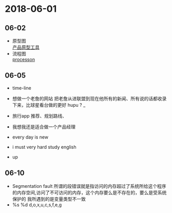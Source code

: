 # 2018-06-01

## 06-02
* 原型图    
[产品原型工具](http://next.36kr.com/posts/collections/1)
* 流程图  
[processon](https://processon.com/)


## 06-05
* time-line
  
* 想做一个老詹的网站 
  把老詹从进联盟到现在他所有的新闻、所有说的话都收录下来，比球星看台做的更好
  hupu ? _
 * 旅行app 推荐、规划路线、
 * 我想我还是适合做一个产品经理
 * every day is new 
 * i must very hard study english 
 * up 
  
## 06-10
* Segmentation fault 
所谓的段错误就是指访问的内存超过了系统所给这个程序的内存空间,访问了不可访问的内存，这个内存要么是不存在的，要么是受系统保护的
我所遇到的是变量类型不一致 
* %s %d 
d,o,x,u,c,s,f,e,g

